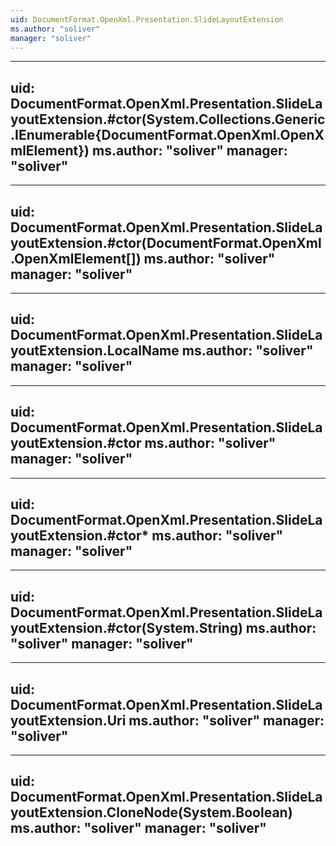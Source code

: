 ```yaml
---
uid: DocumentFormat.OpenXml.Presentation.SlideLayoutExtension
ms.author: "soliver"
manager: "soliver"
---
```


---
uid: DocumentFormat.OpenXml.Presentation.SlideLayoutExtension.#ctor(System.Collections.Generic.IEnumerable{DocumentFormat.OpenXml.OpenXmlElement})
ms.author: "soliver"
manager: "soliver"
---

---
uid: DocumentFormat.OpenXml.Presentation.SlideLayoutExtension.#ctor(DocumentFormat.OpenXml.OpenXmlElement[])
ms.author: "soliver"
manager: "soliver"
---

---
uid: DocumentFormat.OpenXml.Presentation.SlideLayoutExtension.LocalName
ms.author: "soliver"
manager: "soliver"
---

---
uid: DocumentFormat.OpenXml.Presentation.SlideLayoutExtension.#ctor
ms.author: "soliver"
manager: "soliver"
---

---
uid: DocumentFormat.OpenXml.Presentation.SlideLayoutExtension.#ctor*
ms.author: "soliver"
manager: "soliver"
---

---
uid: DocumentFormat.OpenXml.Presentation.SlideLayoutExtension.#ctor(System.String)
ms.author: "soliver"
manager: "soliver"
---

---
uid: DocumentFormat.OpenXml.Presentation.SlideLayoutExtension.Uri
ms.author: "soliver"
manager: "soliver"
---

---
uid: DocumentFormat.OpenXml.Presentation.SlideLayoutExtension.CloneNode(System.Boolean)
ms.author: "soliver"
manager: "soliver"
---
